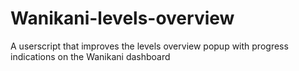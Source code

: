 # Wanikani-levels-overview
A userscript that improves the levels overview popup with progress indications on the Wanikani dashboard
